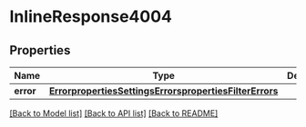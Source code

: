 # InlineResponse4004

## Properties
Name | Type | Description | Notes
------------ | ------------- | ------------- | -------------
**error** | [**ErrorpropertiesSettingsErrorspropertiesFilterErrors**](ErrorpropertiesSettingsErrorspropertiesFilterErrors.md) |  | [optional] 

[[Back to Model list]](../README.md#documentation-for-models) [[Back to API list]](../README.md#documentation-for-api-endpoints) [[Back to README]](../README.md)

